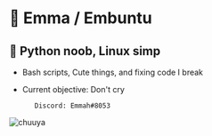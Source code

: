 # 💖 Emma / Embuntu
## 🦄 Python noob, Linux simp
   
- Bash scripts, Cute things, and fixing code I break 
- Current objective: Don't cry

         Discord: Emmah#8053

![chuuya](https://svgshare.com/s/aMp)
<!---
Embuntu/Embuntu is a ✨ special ✨ repository because its `README.md` (this file) appears on your GitHub profile.
You can click the Preview link to take a look at your changes.
--->
